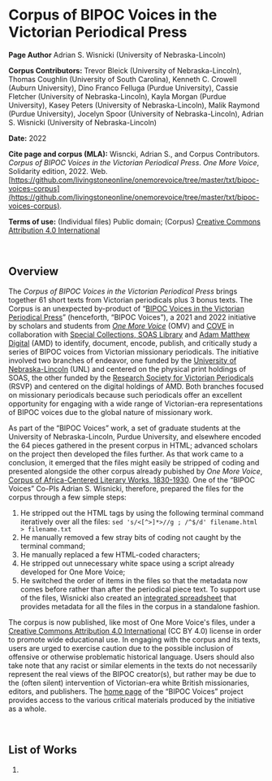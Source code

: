 # Corpus of BIPOC Voices in the Victorian Periodical Press

**Page Author** Adrian S. Wisnicki (University of Nebraska-Lincoln)

**Corpus Contributors:** Trevor Bleick (University of Nebraska-Lincoln), Thomas Coughlin (University of South Carolina), Kenneth C. Crowell (Auburn University), Dino Franco Felluga (Purdue University), Cassie Fletcher (University of Nebraska-Lincoln), Kayla Morgan (Purdue University), Kasey Peters (University of Nebraska-Lincoln), Malik Raymond (Purdue University), Jocelyn Spoor (University of Nebraska-Lincoln), Adrian S. Wisnicki (University of Nebraska-Lincoln)

**Date:** 2022

**Cite page and corpus (MLA):** Wisncki, Adrian S., and Corpus Contributors. *Corpus of BIPOC Voices in the Victorian Periodical Press*. *One More Voice*, Solidarity edition, 2022. Web. [https://github.com/livingstoneonline/onemorevoice/tree/master/txt/bipoc-voices-corpus](https://github.com/livingstoneonline/onemorevoice/tree/master/txt/bipoc-voices-corpus).

**Terms of use:** (Individual files) Public domain; (Corpus) [Creative Commons Attribution 4.0 International](https://creativecommons.org/licenses/by/4.0/)

<br>

## Overview

The *Corpus of BIPOC Voices in the Victorian Periodical Press* brings together 61 short texts from Victorian periodicals plus 3 bonus texts. The Corpus is an unexpected by-product of “[BIPOC Voices in the Victorian Periodical Press]( https://onemorevoice.org/html/bipoc-voices/bv-home.html)” (henceforth, “BIPOC Voices”), a 2021 and 2022 initiative by scholars and students from *[One More Voice]( https://onemorevoice.org/)* (OMV) and [COVE]( https://editions.covecollective.org/) in collaboration with [Special Collections, SOAS Library]( https://www.soas.ac.uk/research/library/special-collections) and [Adam Matthew Digital](https://www.amdigital.co.uk/) (AMD) to identify, document, encode, publish, and critically study a series of BIPOC voices from Victorian missionary periodicals. The initiative involved two branches of endeavor, one funded by the [University of Nebraska-Lincoln]( https://www.unl.edu/) (UNL) and centered on the physical print holdings of SOAS, the other funded by the [Research Society for Victorian Periodicals]( https://rs4vp.org/) (RSVP) and centered on the digital holdings of AMD. Both branches focused on missionary periodicals because such periodicals offer an excellent opportunity for engaging with a wide range of Victorian-era representations of BIPOC voices due to the global nature of missionary work.

As part of the “BIPOC Voices” work, a set of graduate students at the University of Nebraska-Lincoln, Purdue University, and elsewhere encoded the 64 pieces gathered in the present corpus in HTML; advanced scholars on the project then developed the files further. As that work came to a conclusion, it emerged that the files might easily be stripped of coding and presented alongside the other corpus already pubished by *One More Voice*, [Corpus of Africa-Centered Literary Works, 1830-1930](https://github.com/livingstoneonline/onemorevoice/tree/master/txt/africa-corpus). One of the “BIPOC Voices” Co-PIs Adrian S. Wisnicki, therefore, prepared the files for the corpus through a few simple steps: 
1. He stripped out the HTML tags by using the following terminal command iteratively over all the files: `sed 's/<[^>]*>//g ; /^$/d' filename.html > filename.txt`
2. He manually removed a few stray bits of coding not caught by the terminal command;
3. He manually replaced a few HTML-coded characters;
4. He stripped out unnecessary white space using a script already developed for One More Voice; 
5. He switched the order of items in the files so that the metadata now comes before rather than after the periodical piece text.
To support use of the files, Wisnicki also created an [integrated spreadsheet](https://github.com/livingstoneonline/onemorevoice/tree/master/txt/africa-corpus/data/bipoc-voices-corpus-metadata.xlsx) that provides metadata for all the files in the corpus in a standalone fashion.

The corpus is now published, like most of One More Voice's files, under a [Creative Commons Attribution 4.0 International](https://creativecommons.org/licenses/by/4.0/) (CC BY 4.0) license in order to promote wide educational use. In engaging with the corpus and its texts, users are urged to exercise caution due to the possible inclusion of offensive or otherwise problematic historical language. Users should also take note that any racist or similar elements in the texts do not necessarily represent the real views of the BIPOC creator(s), but rather may be due to the (often silent) intervention of Victorian-era white British missionaries, editors, and publishers. The [home page](https://onemorevoice.org/html/bipoc-voices/bv-home.html) of the “BIPOC Voices” project provides access to the various critical materials produced by the initiative as a whole.



<br>

## List of Works

1. 
